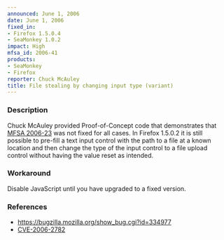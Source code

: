 ```yaml
---
announced: June 1, 2006
date: June 1, 2006
fixed_in:
- Firefox 1.5.0.4
- SeaMonkey 1.0.2
impact: High
mfsa_id: 2006-41
products:
- SeaMonkey
- Firefox
reporter: Chuck McAuley
title: File stealing by changing input type (variant)
---
```


<h3>Description</h3>

<p>Chuck McAuley provided Proof-of-Concept code that demonstrates that
<a href="mfsa2006-23.html">MFSA 2006-23</a> was not fixed for all cases. 
In Firefox 1.5.0.2 it is still possible to pre-fill a text input control 
with the path to a file at a known location and then change the type of 
the input control to a file upload control without having the value 
reset as intended.</p>

<h3>Workaround</h3>

<p>Disable JavaScript until you have upgraded to a fixed version.</p>

<h3>References</h3>

<ul>
<li><a href="https://bugzilla.mozilla.org/show_bug.cgi?id=334977">
https://bugzilla.mozilla.org/show_bug.cgi?id=334977</a></li>
<li>
<a class="ex-ref" href="http://www.cve.mitre.org/cgi-bin/cvename.cgi?name=CVE-2006-2782">CVE-2006-2782</a></li>
</ul>



